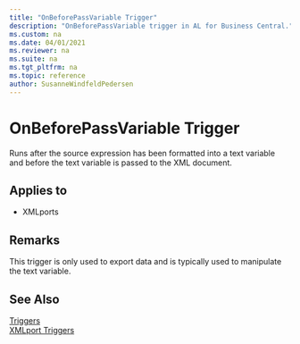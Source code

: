 ```yaml
---
title: "OnBeforePassVariable Trigger"
description: "OnBeforePassVariable trigger in AL for Business Central."
ms.custom: na
ms.date: 04/01/2021
ms.reviewer: na
ms.suite: na
ms.tgt_pltfrm: na
ms.topic: reference
author: SusanneWindfeldPedersen
---
```


# OnBeforePassVariable Trigger
Runs after the source expression has been formatted into a text variable and before the text variable is passed to the XML document.  
  
## Applies to  
- XMLports  
  
## Remarks  
 This trigger is only used to export data and is typically used to manipulate the text variable.  
  
## See Also  
 [Triggers](devenv-triggers.md)  
 [XMLport Triggers](devenv-xmlport-triggers.md)   